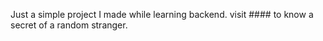 Just a simple project I made while learning backend.
visit #### to know a secret of a random stranger.

